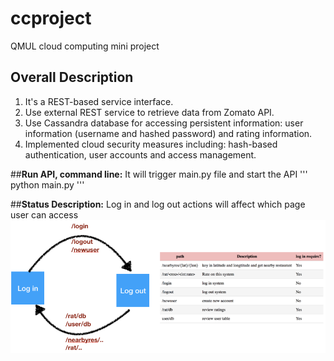 # ccproject
QMUL cloud computing mini project


## **Overall Description**
1. It's a REST-based service interface.
2. Use external REST service to retrieve data from Zomato API.
3. Use Cassandra database for accessing persistent information: user information (username and hashed password) and rating information.
4. Implemented cloud security measures including: hash-based authentication, user accounts and access management.




##**Run API, command line:**
It will trigger main.py file and start the API
'''
python main.py
'''



##**Status Description:**
Log in and log out actions will affect which page user can access
![alt text](/status.png)
